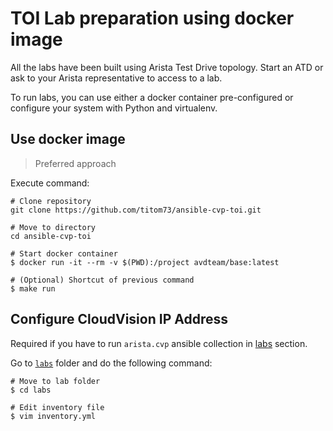 # TOI Lab preparation using docker image

All the labs have been built using Arista Test Drive topology. Start an ATD or ask to your Arista representative to access to a lab.

To run labs, you can use either a docker container pre-configured or configure your system with Python and virtualenv.

## Use docker image

> Preferred approach

Execute command:

```shell
# Clone repository
git clone https://github.com/titom73/ansible-cvp-toi.git

# Move to directory
cd ansible-cvp-toi

# Start docker container
$ docker run -it --rm -v $(PWD):/project avdteam/base:latest

# (Optional) Shortcut of previous command
$ make run
```

## Configure CloudVision IP Address

Required if you have to run `arista.cvp` ansible collection in [labs](../labs) section.

Go to [`labs`](../labs/) folder and do the following command:

```shell
# Move to lab folder
$ cd labs

# Edit inventory file
$ vim inventory.yml
```
